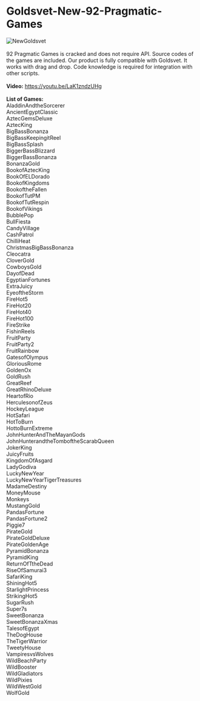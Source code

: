 # Goldsvet-New-92-Pragmatic-Games
![NewGoldsvet](https://github.com/BetCodex/Goldsvet-New-92-Pragmatic-Games/assets/162466962/0c9fbb5b-e290-4ab4-b0f7-db61fdeaad27)
<br>
<br>
92 Pragmatic Games is cracked and does not require API. Source codes of the games are included. Our product is fully compatible with Goldsvet. It works with drag and drop. Code knowledge is required for integration with other scripts.
<br>
<br>
<b>Video:</b> https://youtu.be/LaK1zndzUHg
<br>
<br>
<b>List of Games:</b><br>
AladdinAndtheSorcerer<br>
AncientEgyptClassic<br>
AztecGemsDeluxe<br>
AztecKing<br>
BigBassBonanza<br>
BigBassKeepingitReel<br>
BigBassSplash<br>
BiggerBassBlizzard<br>
BiggerBassBonanza<br>
BonanzaGold<br>
BookofAztecKing<br>
BookOfELDorado<br>
BookofKingdoms<br>
BookoftheFallen<br>
BookofTutPM<br>
BookofTutRespin<br>
BookofVikings<br>
BubblePop<br>
BullFiesta<br>
CandyVillage<br>
CashPatrol<br>
ChilliHeat<br>
ChristmasBigBassBonanza<br>
Cleocatra<br>
CloverGold<br>
CowboysGold<br>
DayofDead<br>
EgyptianFortunes<br>
ExtraJuicy<br>
EyeoftheStorm<br>
FireHot5<br>
FireHot20<br>
FireHot40<br>
FireHot100<br>
FireStrike<br>
FishinReels<br>
FruitParty<br>
FruitParty2<br>
FruitRainbow<br>
GatesofOlympus<br>
GloriousRome<br>
GoldenOx<br>
GoldRush<br>
GreatReef<br>
GreatRhinoDeluxe<br>
HeartofRio<br>
HerculesonofZeus<br>
HockeyLeague<br>
HotSafari<br>
HotToBurn<br>
HottoBurnExtreme<br>
JohnHunterAndTheMayanGods<br>
JohnHunterandtheTomboftheScarabQueen<br>
JokerKing<br>
JuicyFruits<br>
KingdomOfAsgard<br>
LadyGodiva<br>
LuckyNewYear<br>
LuckyNewYearTigerTreasures<br>
MadameDestiny<br>
MoneyMouse<br>
Monkeys<br>
MustangGold<br>
PandasFortune<br>
PandasFortune2<br>
Piggie7<br>
PirateGold<br>
PirateGoldDeluxe<br>
PirateGoldenAge<br>
PyramidBonanza<br>
PyramidKing<br>
ReturnOfTtheDead<br>
RiseOfSamurai3<br>
SafariKing<br>
ShiningHot5<br>
StarlightPrincess<br>
StrikingHot5<br>
SugarRush<br>
Super7s<br>
SweetBonanza<br>
SweetBonanzaXmas<br>
TalesofEgypt<br>
TheDogHouse<br>
TheTigerWarrior<br>
TweetyHouse<br>
VampiresvsWolves<br>
WildBeachParty<br>
WildBooster<br>
WildGladiators<br>
WildPixies<br>
WildWestGold<br>
WolfGold
